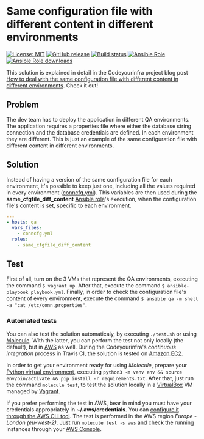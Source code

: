# Same configuration file with different content in different environments

[![License: MIT](https://img.shields.io/badge/License-MIT-yellow.svg)](https://opensource.org/licenses/MIT) [![GitHub release](https://img.shields.io/github/release/codeyourinfra/same_cfgfile_diff_content.svg)](https://github.com/codeyourinfra/same_cfgfile_diff_content/releases/latest) [![Build status](https://travis-ci.org/codeyourinfra/same_cfgfile_diff_content.svg?branch=master)](https://travis-ci.org/codeyourinfra/same_cfgfile_diff_content) [![Ansible Role](https://img.shields.io/ansible/role/42056.svg)](https://galaxy.ansible.com/codeyourinfra/same_cfgfile_diff_content) [![Ansible Role downloads](https://img.shields.io/ansible/role/d/42056.svg)](https://galaxy.ansible.com/codeyourinfra/same_cfgfile_diff_content)

This solution is explained in detail in the Codeyourinfra project blog post [How to deal with the same configuration file with different content in different environments](http://codeyourinfra.today/how-to-deal-with-the-same-configuration-file-with-different-content-in-different-environments). Check it out!

## Problem

The dev team has to deploy the application in different QA environments. The application requires a properties file where either the database string connection and the database credentials are defined. In each environment they are different. This is just an example of the same configuration file with different content in different environments.

## Solution

Instead of having a version of the same configuration file for each environment, it's possible to keep just one, including all the values required in every environment ([conncfg.yml](conncfg.yml)). This variables are then used during the **same_cfgfile_diff_content** [Ansible role](https://docs.ansible.com/ansible/latest/user_guide/playbooks_reuse_roles.html)'s execution, when the configuration file's content is set, specific to each environment.

```yml
---
- hosts: qa
  vars_files:
    - conncfg.yml
  roles:
    - same_cfgfile_diff_content
```

## Test

First of all, turn on the 3 VMs that represent the QA environments, executing the command `$ vagrant up`. After that, execute the command `$ ansible-playbook playbook.yml`. Finally, in order to check the configuration file's content of every environment, execute the command `$ ansible qa -m shell -a "cat /etc/conn.properties"`.

### Automated tests

You can also test the solution automaticaly, by executing `./test.sh` or using [Molecule](https://molecule.readthedocs.io). With the latter, you can perform the test not only locally (the default), but in [AWS](https://aws.amazon.com) as well. During the Codeyourinfra's *continuous integration* process in Travis CI, the solution is tested on [Amazon EC2](https://aws.amazon.com/ec2).

In order to get your environment ready for using *Molecule*, prepare your [Python virtual environment](https://docs.python.org/3/tutorial/venv.html), executing `python3 -m venv env && source env/bin/activate && pip install -r requirements.txt`. After that, just run the command `molecule test`, to test the solution locally in a [VirtualBox](https://www.virtualbox.org) VM managed by [Vagrant](https://www.vagrantup.com).

If you prefer performing the test in AWS, bear in mind you must have your credentials appropriately in **~/.aws/credentials**. You can [configure it through the AWS CLI tool](https://docs.aws.amazon.com/cli/latest/userguide/cli-chap-configure.html). The test is performed in the AWS region *Europe - London (eu-west-2)*. Just run `molecule test -s aws` and check the running instances through your [AWS Console](https://eu-west-2.console.aws.amazon.com/ec2/v2).
